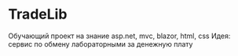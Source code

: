 # TradeLib
Обучающий проект на знание asp.net, mvc, blazor, html, css
Идея: сервис по обмену лабораторными за денежную плату 
